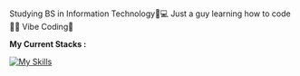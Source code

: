 Studying BS in Information Technology📝💻
Just a guy learning how to code👨‍💻
Vibe Coding🫶

**My Current Stacks :**

[![My Skills](https://skillicons.dev/icons?i=html,css,js,react,bootstrap,java,python,php,nodejs,cpp,mysql,sqlite,express,django,spring,figma,git)](https://skillicons.dev)





